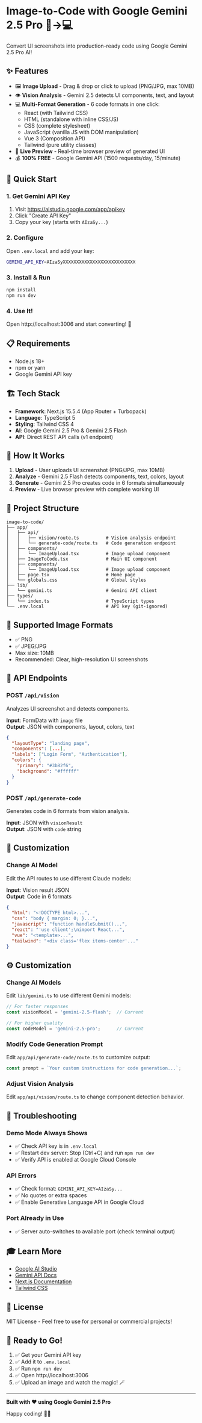 # Image-to-Code with Google Gemini 2.5 Pro 🎨→💻

Convert UI screenshots into production-ready code using Google Gemini 2.5 Pro AI!

## ✨ Features

- 🖼️ **Image Upload** - Drag & drop or click to upload (PNG/JPG, max 10MB)
- 👁️ **Vision Analysis** - Gemini 2.5 detects UI components, text, and layout
- 💻 **Multi-Format Generation** - 6 code formats in one click:
  - React (with Tailwind CSS)
  - HTML (standalone with inline CSS/JS)
  - CSS (complete stylesheet)
  - JavaScript (vanilla JS with DOM manipulation)
  - Vue 3 (Composition API)
  - Tailwind (pure utility classes)
- 🎨 **Live Preview** - Real-time browser preview of generated UI
- 💰 **100% FREE** - Google Gemini API (1500 requests/day, 15/minute)

## 🚀 Quick Start

### 1. Get Gemini API Key
1. Visit https://aistudio.google.com/app/apikey
2. Click "Create API Key"
3. Copy your key (starts with `AIzaSy...`)

### 2. Configure
Open `.env.local` and add your key:
```bash
GEMINI_API_KEY=AIzaSyXXXXXXXXXXXXXXXXXXXXXXXXXXX
```

### 3. Install & Run
```bash
npm install
npm run dev
```

### 4. Use It!
Open http://localhost:3006 and start converting! 🎉

## 📋 Requirements

- Node.js 18+ 
- npm or yarn
- Google Gemini API key


## 🏗️ Tech Stack

- **Framework**: Next.js 15.5.4 (App Router + Turbopack)
- **Language**: TypeScript 5
- **Styling**: Tailwind CSS 4
- **AI**: Google Gemini 2.5 Pro & Gemini 2.5 Flash
- **API**: Direct REST API calls (v1 endpoint)

## 🎯 How It Works

1. **Upload** - User uploads UI screenshot (PNG/JPG, max 10MB)
2. **Analyze** - Gemini 2.5 Flash detects components, text, colors, layout
3. **Generate** - Gemini 2.5 Pro creates code in 6 formats simultaneously
4. **Preview** - Live browser preview with complete working UI

## 📁 Project Structure

```
image-to-code/
├── app/
│   ├── api/
│   │   ├── vision/route.ts          # Vision analysis endpoint
│   │   └── generate-code/route.ts   # Code generation endpoint
│   ├── components/
│   │   └── ImageUpload.tsx          # Image upload component
│   ├── ImageToCode.tsx              # Main UI component
│   ├── components/
│   │   └── ImageUpload.tsx          # Image upload component
│   ├── page.tsx                     # Home page
│   └── globals.css                  # Global styles
├── lib/
│   └── gemini.ts                    # Gemini API client
├── types/
│   └── index.ts                     # TypeScript types
└── .env.local                       # API key (git-ignored)
```

## 🎨 Supported Image Formats

- ✅ PNG
- ✅ JPEG/JPG
- Max size: 10MB
- Recommended: Clear, high-resolution UI screenshots

## 🎯 API Endpoints

### POST `/api/vision`
Analyzes UI screenshot and detects components.

**Input**: FormData with `image` file  
**Output**: JSON with components, layout, colors, text

```json
{
  "layoutType": "landing page",
  "components": [...],
  "labels": ["Login Form", "Authentication"],
  "colors": {
    "primary": "#3b82f6",
    "background": "#ffffff"
  }
}
```

### POST `/api/generate-code`
Generates code in 6 formats from vision analysis.

**Input**: JSON with `visionResult`  
**Output**: JSON with `code` string

## 🔧 Customization

### Change AI Model

Edit the API routes to use different Claude models:

**Input**: Vision result JSON  
**Output**: Code in 6 formats

```json
{
  "html": "<!DOCTYPE html>...",
  "css": "body { margin: 0; }...",
  "javascript": "function handleSubmit()...",
  "react": "'use client';\nimport React...",
  "vue": "<template>...",
  "tailwind": "<div class='flex items-center'..."
}
```

## ⚙️ Customization

### Change AI Models

Edit `lib/gemini.ts` to use different Gemini models:

```typescript
// For faster responses
const visionModel = 'gemini-2.5-flash';  // Current

// For higher quality
const codeModel = 'gemini-2.5-pro';      // Current
```

### Modify Code Generation Prompt

Edit `app/api/generate-code/route.ts` to customize output:

```typescript
const prompt = `Your custom instructions for code generation...`;
```

### Adjust Vision Analysis

Edit `app/api/vision/route.ts` to change component detection behavior.

## 🐛 Troubleshooting

### Demo Mode Always Shows
- ✅ Check API key is in `.env.local`
- ✅ Restart dev server: Stop (Ctrl+C) and run `npm run dev`
- ✅ Verify API is enabled at Google Cloud Console

### API Errors
- ✅ Check format: `GEMINI_API_KEY=AIzaSy...`
- ✅ No quotes or extra spaces
- ✅ Enable Generative Language API in Google Cloud

### Port Already in Use
- ✅ Server auto-switches to available port (check terminal output)

## 🎓 Learn More

- [Google AI Studio](https://aistudio.google.com/)
- [Gemini API Docs](https://ai.google.dev/gemini-api/docs)
- [Next.js Documentation](https://nextjs.org/docs)
- [Tailwind CSS](https://tailwindcss.com/)

## 📝 License

MIT License - Feel free to use for personal or commercial projects!

## 🎉 Ready to Go!

1. ✅ Get your Gemini API key
2. ✅ Add it to `.env.local`
3. ✅ Run `npm run dev`
4. ✅ Open http://localhost:3006
5. ✅ Upload an image and watch the magic! 🪄

---

**Built with ❤️ using Google Gemini 2.5 Pro**

Happy coding! 🚀✨

